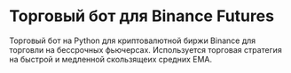 # Торговый бот для Binance Futures
Торговый бот на Python для криптовалютной биржи Binance для торговли на бессрочных фьючерсах. Используется торговая стратегия на быстрой и медленной скользящеих средних EMA.
